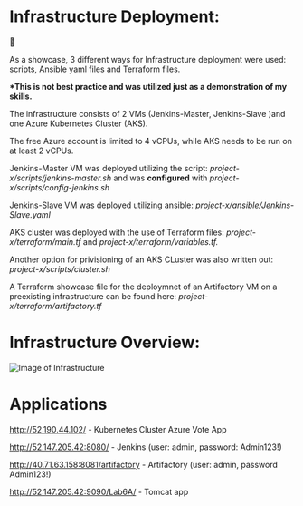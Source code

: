# Infrastructure Deployment:
:rocket:

As a showcase, 3 different ways for Infrastructure deployment were used: scripts, Ansible yaml files and Terraform files.

**\*This is not best practice and was utilized just as a demonstration of my skills.**

The infrastructure consists of 2 VMs (Jenkins-Master, Jenkins-Slave )and one Azure Kubernetes Cluster (AKS).

The free Azure account is limited to 4 vCPUs, while AKS needs to be run on at least 2 vCPUs.

Jenkins-Master VM was deployed utilizing the script: *project-x/scripts/jenkins-master.sh* and was **configured** with *project-x/scripts/config-jenkins.sh*

Jenkins-Slave VM was deployed utilizing ansible: *project-x/ansible/Jenkins-Slave.yaml*

AKS cluster was deployed with the use of Terraform files: *project-x/terraform/main.tf* and *project-x/terraform/variables.tf.*

Another option for privisioning of an AKS CLuster was also written out: *project-x/scripts/cluster.sh*

A Terraform showcase file for the deploymnet of an Artifactory VM on a preexisting infrastructure can be found here: *project-x/terraform/artifactory.tf*

# Infrastructure Overview:

![Image of Infrastructure](https://i.ibb.co/Ld8Vbz7/Screenshot-2020-09-23-212008.png)




# Applications

http://52.190.44.102/ - Kubernetes Cluster Azure Vote App

http://52.147.205.42:8080/ - Jenkins (user: admin, password: Admin123!)

http://40.71.63.158:8081/artifactory - Artifactory (user: admin, password Admin123!)

http://52.147.205.42:9090/Lab6A/ - Tomcat app






